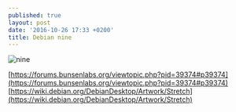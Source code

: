 ```yaml
---
published: true
layout: post
date: '2016-10-26 17:33 +0200'
title: Debian nine
---
```

![nine](https://cdn.scrot.moe/images/2016/10/26/openlogo.png)

[https://forums.bunsenlabs.org/viewtopic.php?pid=39374#p39374](https://forums.bunsenlabs.org/viewtopic.php?pid=39374#p39374)  
[https://wiki.debian.org/DebianDesktop/Artwork/Stretch](https://wiki.debian.org/DebianDesktop/Artwork/Stretch)
